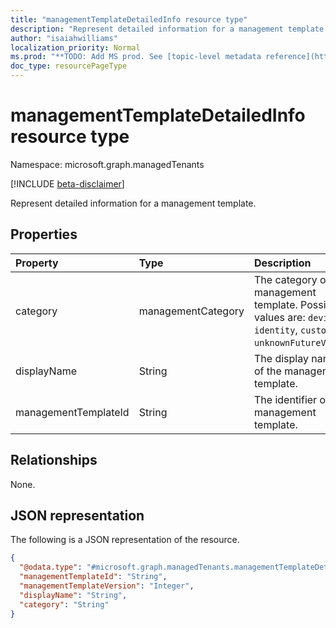 ```yaml
---
title: "managementTemplateDetailedInfo resource type"
description: "Represent detailed information for a management template."
author: "isaiahwilliams"
localization_priority: Normal
ms.prod: "**TODO: Add MS prod. See [topic-level metadata reference](https://msgo.azurewebsites.net/add/document/guidelines/metadata.html#topic-level-metadata)**"
doc_type: resourcePageType
---
```


# managementTemplateDetailedInfo resource type

Namespace: microsoft.graph.managedTenants

[!INCLUDE [beta-disclaimer](../../includes/beta-disclaimer.md)]

Represent detailed information for a management template.

## Properties

|Property|Type|Description|
|:---|:---|:---|
|category|managementCategory|The category of the management template. Possible values are: `devices`, `identity`, `custom`, `unknownFutureValue`.|
|displayName|String|The display name of the management template.|
|managementTemplateId|String|The identifier of the management template.|

## Relationships

None.

## JSON representation

The following is a JSON representation of the resource.
<!-- {
  "blockType": "resource",
  "@odata.type": "microsoft.graph.managedTenants.managementTemplateDetailedInfo"
}
-->
``` json
{
  "@odata.type": "#microsoft.graph.managedTenants.managementTemplateDetailedInfo",
  "managementTemplateId": "String",
  "managementTemplateVersion": "Integer",
  "displayName": "String",
  "category": "String"
}
```
